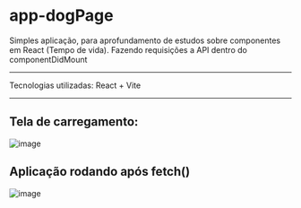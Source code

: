 # app-dogPage
Simples aplicação, para aprofundamento de estudos sobre componentes em React (Tempo de vida). Fazendo requisições a API dentro do componentDidMount

<hr>

Tecnologias utilizadas: React + Vite

<hr> 

## Tela de carregamento:

![image](https://user-images.githubusercontent.com/114318366/232239965-2e7d4133-6df0-4f32-a9f9-9b3c40ed22cd.png)

## Aplicação rodando após fetch()


![image](https://user-images.githubusercontent.com/114318366/232240481-5240a957-a202-442a-8231-1b436d4107b3.png)


